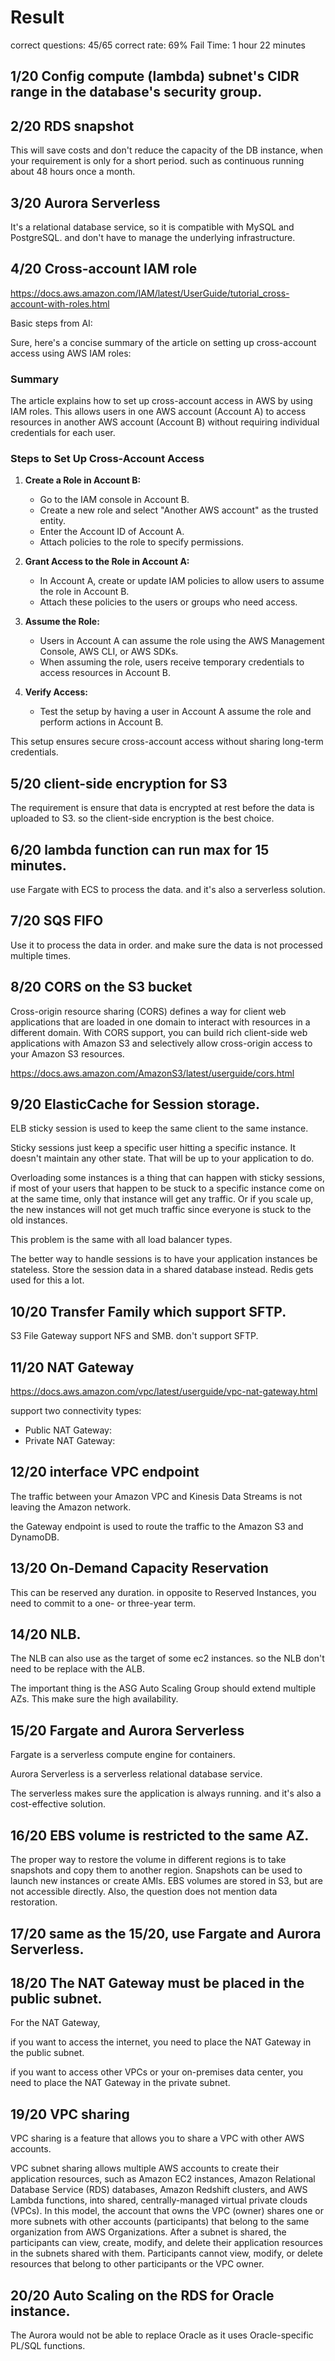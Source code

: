 # Result

correct questions: 45/65
correct rate: 69% Fail
Time: 1 hour 22 minutes

## 1/20 Config compute (lambda) subnet's CIDR range in the database's security group.

## 2/20 RDS snapshot

This will save costs and don't reduce the capacity of the DB instance, when your requirement is only for a short period. such as continuous running about 48 hours once a month.

## 3/20 Aurora Serverless

It's a relational database service, so it is compatible with MySQL and PostgreSQL. and don't have to manage the underlying infrastructure.

## 4/20 Cross-account IAM role

https://docs.aws.amazon.com/IAM/latest/UserGuide/tutorial_cross-account-with-roles.html

Basic steps from AI:

Sure, here's a concise summary of the article on setting up cross-account access using AWS IAM roles:

### Summary
The article explains how to set up cross-account access in AWS by using IAM roles. This allows users in one AWS account (Account A) to access resources in another AWS account (Account B) without requiring individual credentials for each user.

### Steps to Set Up Cross-Account Access

1. **Create a Role in Account B:**
   - Go to the IAM console in Account B.
   - Create a new role and select "Another AWS account" as the trusted entity.
   - Enter the Account ID of Account A.
   - Attach policies to the role to specify permissions.

2. **Grant Access to the Role in Account A:**
   - In Account A, create or update IAM policies to allow users to assume the role in Account B.
   - Attach these policies to the users or groups who need access.

3. **Assume the Role:**
   - Users in Account A can assume the role using the AWS Management Console, AWS CLI, or AWS SDKs.
   - When assuming the role, users receive temporary credentials to access resources in Account B.

4. **Verify Access:**
   - Test the setup by having a user in Account A assume the role and perform actions in Account B.

This setup ensures secure cross-account access without sharing long-term credentials.

## 5/20 client-side encryption for S3

The requirement is ensure that data is encrypted at rest before the data is uploaded to S3. so the client-side encryption is the best choice.

## 6/20 lambda function can run max for 15 minutes. 

use Fargate with ECS to process the data. and it's also a serverless solution.

## 7/20 SQS FIFO
Use it to process the data in order. and make sure the data is not processed multiple times.

## 8/20 CORS on the S3 bucket

Cross-origin resource sharing (CORS) defines a way for client web applications that are loaded in one domain to interact with resources in a different domain. With CORS support, you can build rich client-side web applications with Amazon S3 and selectively allow cross-origin access to your Amazon S3 resources.

https://docs.aws.amazon.com/AmazonS3/latest/userguide/cors.html

## 9/20 ElasticCache for Session storage.

ELB sticky session is used to keep the same client to the same instance.


Sticky sessions just keep a specific user hitting a specific instance. It doesn't maintain any other state. That will be up to your application to do.

Overloading some instances is a thing that can happen with sticky sessions, if most of your users that happen to be stuck to a specific instance come on at the same time, only that instance will get any traffic. Or if you scale up, the new instances will not get much traffic since everyone is stuck to the old instances.

This problem is the same with all load balancer types.

The better way to handle sessions is to have your application instances be stateless. Store the session data in a shared database instead. Redis gets used for this a lot.

## 10/20 Transfer Family which support SFTP.

S3 File Gateway support NFS and SMB. don't support SFTP.

## 11/20 NAT Gateway
https://docs.aws.amazon.com/vpc/latest/userguide/vpc-nat-gateway.html

support two connectivity types: 

- Public NAT Gateway: 
- Private NAT Gateway: 

## 12/20 interface VPC endpoint

The traffic between your Amazon VPC and Kinesis Data Streams is not leaving the Amazon network.

the Gateway endpoint is used to route the traffic to the Amazon S3 and DynamoDB.

## 13/20 On-Demand Capacity Reservation

This can be reserved any duration. in opposite to Reserved Instances, you need to commit to a one- or three-year term.

## 14/20 NLB.

The NLB can also use as the target of some ec2 instances.
so the NLB don't need to be replace with the ALB.

The important thing is the ASG Auto Scaling Group should extend multiple AZs. This make sure the high availability.

## 15/20 Fargate and Aurora Serverless

Fargate is a serverless compute engine for containers.

Aurora Serverless is a serverless relational database service.

The serverless makes sure the application is always running. and it's also a cost-effective solution.

## 16/20 EBS volume is restricted to the same AZ. 

The proper way to restore the volume in different regions is to take snapshots and copy  them to another region. 
Snapshots can be used to launch new instances or create AMIs. EBS volumes are stored in S3, but are not accessible directly.
Also, the question does not mention data restoration.

## 17/20 same as the 15/20, use Fargate and Aurora Serverless.

## 18/20 The NAT Gateway must be placed in the public subnet.

For the NAT Gateway,

if you want to access the internet, you need to place the NAT Gateway in the public subnet.

if you want to access other VPCs or your on-premises data center, you need to place the NAT Gateway in the private subnet.

## 19/20 VPC sharing

VPC sharing is a feature that allows you to share a VPC with other AWS accounts.

VPC subnet sharing allows multiple AWS accounts to create their application resources, such as Amazon EC2 instances, Amazon Relational Database Service (RDS) databases, Amazon Redshift clusters, and AWS Lambda functions, into shared, centrally-managed virtual private clouds (VPCs). In this model, the account that owns the VPC (owner) shares one or more subnets with other accounts (participants) that belong to the same organization from AWS Organizations. After a subnet is shared, the participants can view, create, modify, and delete their application resources in the subnets shared with them. Participants cannot view, modify, or delete resources that belong to other participants or the VPC owner.

## 20/20 Auto Scaling on the RDS for Oracle instance.

The Aurora would not be able to replace Oracle as it uses Oracle-specific PL/SQL functions.
